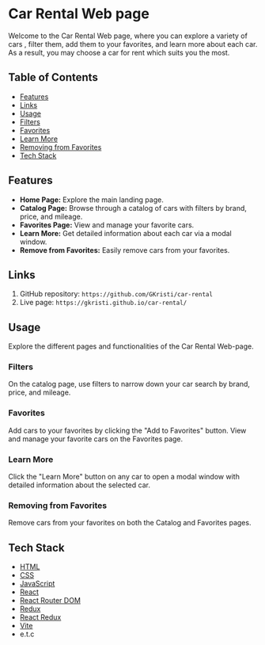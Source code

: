 # Car Rental Web page

Welcome to the Car Rental Web page, where you can explore a variety of cars , filter them, add them to your favorites, and learn more about each car. As a result, you may choose a car for rent which suits you the most.

## Table of Contents

- [Features](#features)
- [Links](#links)
- [Usage](#usage)
- [Filters](#filters)
- [Favorites](#favorites)
- [Learn More](#learn-more)
- [Removing from Favorites](#removing-from-favorites)
- [Tech Stack](#tech-stack)

## Features

- **Home Page:** Explore the main landing page.
- **Catalog Page:** Browse through a catalog of cars with filters by brand, price, and mileage.
- **Favorites Page:** View and manage your favorite cars.
- **Learn More:** Get detailed information about each car via a modal window.
- **Remove from Favorites:** Easily remove cars from your favorites.

## Links

1. GitHub repository: `https://github.com/GKristi/car-rental`
2. Live page: `https://gkristi.github.io/car-rental/`

## Usage

Explore the different pages and functionalities of the Car Rental Web-page.

### Filters

On the catalog page, use filters to narrow down your car search by brand, price, and mileage.

### Favorites

Add cars to your favorites by clicking the "Add to Favorites" button. View and manage your favorite cars on the Favorites page.

### Learn More

Click the "Learn More" button on any car to open a modal window with detailed information about the selected car.

### Removing from Favorites

Remove cars from your favorites on both the Catalog and Favorites pages.

## Tech Stack

- [HTML](https://developer.mozilla.org/en-US/docs/Web/HTML)
- [CSS](https://developer.mozilla.org/en-US/docs/Web/CSS)
- [JavaScript](https://developer.mozilla.org/en-US/docs/Web/JavaScript)
- [React](https://reactjs.org/)
- [React Router DOM](https://reactrouter.com/web/guides/quick-start)
- [Redux](https://redux.js.org/)
- [React Redux](https://react-redux.js.org/)
- [Vite](https://vitejs.dev/)
- e.t.c
